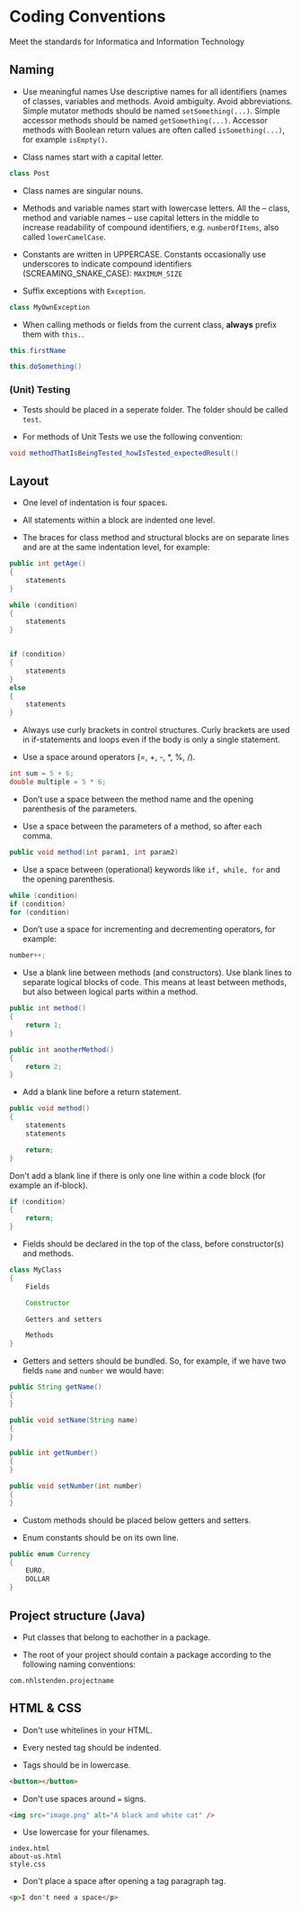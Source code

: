 # Coding Conventions
Meet the standards for Informatica and Information Technology

## Naming

- Use meaningful names
Use descriptive names for all identifiers (names of classes, variables and methods. Avoid ambiguity. Avoid abbreviations.
Simple mutator methods should be named `setSomething(...)`.
Simple accessor methods should be named `getSomething(...)`.
Accessor methods with Boolean return values are often called `isSomething(...)`, for example `isEmpty()`.	

- Class names start with a capital letter.

```java
class Post
```

- Class names are singular nouns.

- Methods and variable names start with lowercase letters.
All the – class, method and variable names – use capital letters in the middle to increase readability of compound identifiers, e.g. `numberOfItems`, also called `lowerCamelCase`.

- Constants are written in UPPERCASE.
Constants occasionally use underscores to indicate compound identifiers (SCREAMING_SNAKE_CASE): 
`MAXIMUM_SIZE`

- Suffix exceptions with `Exception`.

```java
class MyOwnException
```

- When calling methods or fields from the current class, **always** prefix them with `this.`.

```java
this.firstName

this.doSomething()
```

### (Unit) Testing

- Tests should be placed in a seperate folder. The folder should be called `test`. 

- For methods of Unit Tests we use the following convention:

```java
void methodThatIsBeingTested_howIsTested_expectedResult()
```

## Layout

- One level of indentation is four spaces.

- All statements within a block are indented one level. 
- The braces for class method and structural blocks are on separate lines and are at the same indentation level, for example:

```java
public int getAge()
{
    statements
}

while (condition)
{
    statements
}


if (condition)
{
    statements
}
else
{
    statements
}
```

- Always use curly brackets in control structures. Curly brackets are used in if-statements and loops even if the body is only a single statement.

- Use a space around operators (=, +, -, *, %, /).

```java
int sum = 5 + 6;
double multiple = 5 * 6;
```

- Don’t use a space between the method name and the opening parenthesis of the parameters.

- Use a space between the parameters of a method, so after each comma.

```java
public void method(int param1, int param2)
```

- Use a space between (operational) keywords like `if, while, for` and the opening parenthesis.

```java
while (condition)
if (condition)
for (condition)
```

- Don’t use a space for incrementing and decrementing operators, for example:

```java
number++;
```

- Use a blank line between methods (and constructors). Use blank lines to separate logical blocks of code. This means at least between methods, but also between logical parts within a method.

```java
public int method()
{
    return 1;
}

public int anotherMethod()
{
    return 2;
}
```

- Add a blank line before a return statement.

```java
public void method()
{
    statements
    statements

    return;
}
```

Don't add a blank line if there is only one line within a code block (for example an if-block).

```java
if (condition) 
{
    return;
}
```

- Fields should be declared in the top of the class, before constructor(s) and methods.

```java
class MyClass
{
    Fields

    Constructor

    Getters and setters

    Methods
}
```

- Getters and setters should be bundled. So, for example, if we have two fields `name` and `number` we would have:

```java
public String getName()
{
}

public void setName(String name)
{
}

public int getNumber()
{
}

public void setNumber(int number)
{
}
```

- Custom methods should be placed below getters and setters.

- Enum constants should be on its own line.

```java
public enum Currency
{
    EURO,
    DOLLAR
}
```

## Project structure (Java)

- Put classes that belong to eachother in a package.

- The root of your project should contain a package according to the following naming conventions:

```text
com.nhlstenden.projectname
```

## HTML & CSS

- Don't use whitelines in your HTML.

- Every nested tag should be indented.

- Tags should be in lowercase.

```html
<button></button>
```

- Don't use spaces around `=` signs.

```html
<img src="image.png" alt="A black and white cat" />
```

- Use lowercase for your filenames.

```
index.html
about-us.html
style.css
```

- Don't place a space after opening a tag paragraph tag.

```html
<p>I don't need a space</p>
```